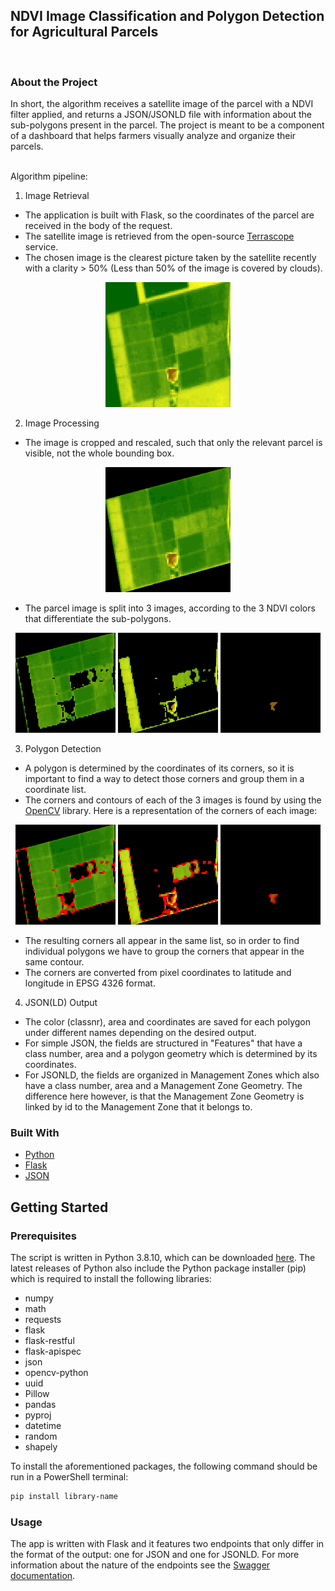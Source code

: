<!-- ABOUT THE PROJECT -->
## NDVI Image Classification and Polygon Detection for Agricultural Parcels

<br/>

### About the Project


In short, the algorithm receives a satellite image of the parcel with a NDVI filter applied, and returns a JSON/JSONLD file with information about
the sub-polygons present in the parcel.
The project is meant to be a component of a dashboard that helps farmers visually analyze and organize their parcels.

<br />
Algorithm pipeline:

1. Image Retrieval
- The application is built with Flask, so the coordinates of the parcel are received in the body of the request.
- The satellite image is retrieved from the open-source [Terrascope](https://terrascope.be/en) service.
- The chosen image is the clearest picture taken by the satellite recently with a clarity > 50% (Less than 50% of the image is covered by clouds).
<p align="center">
  <a>
    <img src="Imagini/Imagine.png" alt="Initial image" width="200" height="200">
  </a>
</p>


2. Image Processing
- The image is cropped and rescaled, such that only the relevant parcel is visible, not the whole bounding box.
<p align="center">
  <a>
    <img src="Imagini/dst.png" alt="Cropped image" width="200" height="200">
  </a>
</p>

- The parcel image is split into 3 images, according to the 3 NDVI colors that differentiate the sub-polygons.

<p align="center">
  <a>
    <img src="Imagini/green.png" alt="Green mask" width="160" height="160">
  </a>
  <a>
    <img src="Imagini/yellow.png" alt="Yellow mask" width="160" height="160">
  </a>
  <a>
    <img src="Imagini/brown.png" alt="Brown mask" width="160" height="160">
  </a>
</p>


3. Polygon Detection
- A polygon is determined by the coordinates of its corners, so it is important to find a way to detect those corners and group them in a coordinate list.
- The corners and contours of each of the 3 images is found by using the [OpenCV](https://opencv.org/) library. Here is a representation of the corners of each image:
<p align="center">
  <a>
    <img src="Imagini/greenpoints.png" alt="Green mask" width="160" height="160">
  </a>
  <a>
    <img src="Imagini/yellowpoints.png" alt="Yellow mask" width="160" height="160">
  </a>
  <a>
    <img src="Imagini/brownpoints.png" alt="Brown mask" width="160" height="160">
  </a>
</p>

- The resulting corners all appear in the same list, so in order to find individual polygons we have to group the corners that appear in the same contour.
- The corners are converted from pixel coordinates to latitude and longitude in EPSG 4326 format.


4. JSON(LD) Output
- The color (classnr), area and coordinates are saved for each polygon under different names depending on the desired output.
- For simple JSON, the fields are structured in "Features" that have a class number, area and a polygon geometry which is determined by its coordinates.
- For JSONLD, the fields are organized in Management Zones which also have a class number, area and a Management Zone Geometry. The difference here however, is that the Management Zone Geometry is linked by id to the Management Zone that it belongs to. 

### Built With

* [Python](https://www.python.org/)
* [Flask](https://palletsprojects.com/p/flask/)
* [JSON](https://www.json.org/json-en.html)


<!-- GETTING STARTED -->
## Getting Started


### Prerequisites

The script is written in Python 3.8.10, which can be downloaded [here](https://www.python.org/downloads/).
The latest releases of Python also include the Python package installer (pip) which is required to install the
following libraries:

* numpy
* math
* requests
* flask
* flask-restful
* flask-apispec
* json
* opencv-python
* uuid
* Pillow
* pandas
* pyproj
* datetime
* random
* shapely

To install the aforementioned packages, the following command should be run in a PowerShell terminal:

  ```sh
  pip install library-name
  ```

### Usage

The app is written with Flask and it features two endpoints that only differ in the format of the output: one for JSON and one for JSONLD. For more information about the nature of the endpoints see the [Swagger documentation](http://127.0.0.1:5000/).



